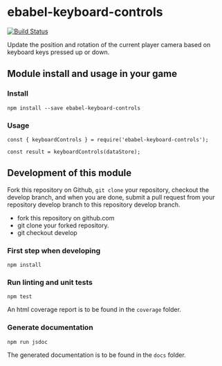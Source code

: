 # ebabel-keyboard-controls
[![Build Status](https://travis-ci.org/ebabel-games/ebabel-keyboard-controls.svg?branch=master)](https://travis-ci.org/ebabel-games/ebabel-keyboard-controls)

Update the position and rotation of the current player camera based on keyboard keys pressed up or down.

## Module install and usage in your game

### Install
```
npm install --save ebabel-keyboard-controls
```

### Usage
```
const { keyboardControls } = require('ebabel-keyboard-controls');

const result = keyboardControls(dataStore);
```

## Development of this module
Fork this repository on Github, `git clone` your repository, checkout the develop branch, and when you are done, submit a pull request from your repository develop branch to this repository develop branch.

* fork this repository on github.com
* git clone your forked repository.
* git checkout develop

### First step when developing
```
npm install
```

### Run linting and unit tests
```
npm test
```

An html coverage report is to be found in the `coverage` folder.

### Generate documentation
```
npm run jsdoc
```

The generated documentation is to be found in the `docs` folder.
